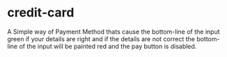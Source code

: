 # credit-card
A Simple way of Payment Method thats cause the bottom-line of the input green if your details are right and if the details are not correct the bottom-line of the input will be painted red and the pay button is disabled. 
